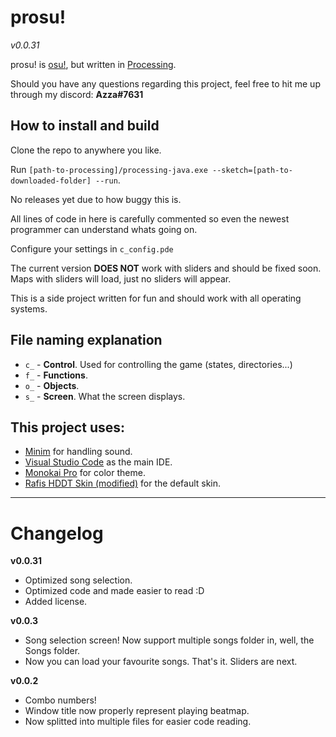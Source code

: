 # prosu!
*v0.0.31*

prosu! is [osu!](https://osu.ppy.sh), but written in [Processing](https://processing.org/).

Should you have any questions regarding this project, feel free to hit me up through my discord: **Azza#7631**

## How to install and build

Clone the repo to anywhere you like.

Run `[path-to-processing]/processing-java.exe --sketch=[path-to-downloaded-folder] --run`.

No releases yet due to how buggy this is.

All lines of code in here is carefully commented so even the newest programmer can understand whats going on.

Configure your settings in `c_config.pde`

The current version **DOES NOT** work with sliders and should be fixed soon. Maps with sliders will load, just no sliders will appear.

This is a side project written for fun and should work with all operating systems.

## File naming explanation
- `c_` - **Control**. Used for controlling the game (states, directories...)
- `f_` - **Functions**.
- `o_` - **Objects**.
- `s_` - **Screen**. What the screen displays.
## This project uses:
- [Minim](http://code.compartmental.net/minim/) for handling sound.
- [Visual Studio Code](https://code.visualstudio.com/) as the main IDE.
- [Monokai Pro](https://monokai.pro/) for color theme.
- [Rafis HDDT Skin (modified)](https://skins.osuck.net/index.php?newsid=166) for the default skin.

---
# Changelog
**v0.0.31**
- Optimized song selection.
- Optimized code and made easier to read :D
- Added license.

**v0.0.3**
- Song selection screen! Now support multiple songs folder in, well, the Songs folder.
- Now you can load your favourite songs. That's it. Sliders are next.

**v0.0.2**
- Combo numbers!
- Window title now properly represent playing beatmap.
- Now splitted into multiple files for easier code reading.